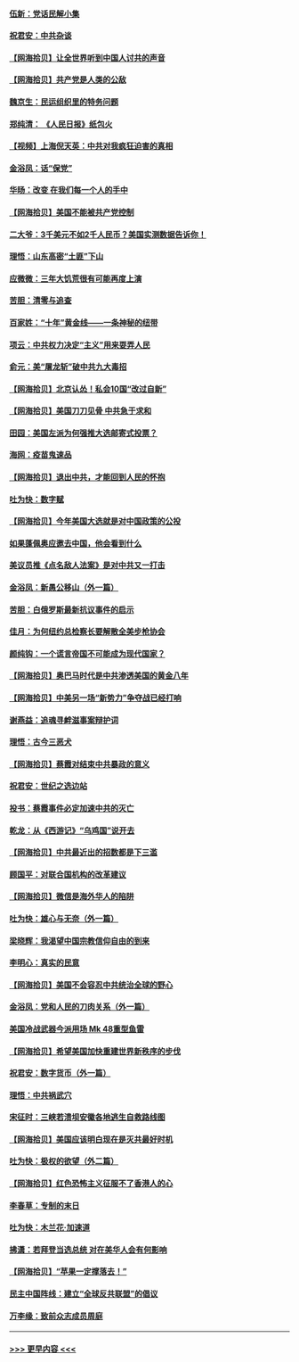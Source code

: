 #### [伍新：党话民解小集](../pages/nsc993/n12366907.md?t=08310003) 
#### [祝君安：中共杂谈](../pages/nsc993/n12366076.md?t=08310003) 
#### [【网海拾贝】让全世界听到中国人讨共的声音](../pages/nsc993/n12365569.md?t=08310003) 
#### [【网海拾贝】共产党是人类的公敌](../pages/nsc993/n12363182.md?t=08310003) 
#### [魏京生：民运组织里的特务问题](../pages/nsc993/n12363010.md?t=08310003) 
#### [郑纯清： 《人民日报》纸包火](../pages/nsc993/n12362706.md?t=08310003) 
#### [【视频】上海倪天英：中共对我疯狂迫害的真相](../pages/nsc993/n12356341.md?t=08310003) 
#### [金浴凤：话“保党”](../pages/nsc993/n12361867.md?t=08310003) 
#### [华旸：改变 在我们每一个人的手中](../pages/nsc993/n12361774.md?t=08310003) 
#### [【网海拾贝】美国不能被共产党控制](../pages/nsc993/n12360271.md?t=08310003) 
#### [二大爷：3千美元不如2千人民币？美国实测数据告诉你！](../pages/nsc993/n12358563.md?t=08310003) 
#### [理悟：山东高密“土匪”下山](../pages/nsc993/n12358535.md?t=08310003) 
#### [应微微：三年大饥荒很有可能再度上演](../pages/nsc993/n12358523.md?t=08310003) 
#### [苦胆：清零与追查](../pages/nsc993/n12358501.md?t=08310003) 
#### [百家姓：“十年”黄金线——一条神秘的纽带](../pages/nsc993/n12358319.md?t=08310003) 
#### [项云：中共权力决定“主义”用来耍弄人民](../pages/nsc993/n12358172.md?t=08310003) 
#### [俞元：美“屠龙斩”破中共九大毒招](../pages/nsc993/n12357822.md?t=08310003) 
#### [【网海拾贝】北京认怂！私会10国“改过自新”](../pages/nsc993/n12357784.md?t=08310003) 
#### [【网海拾贝】美国刀刀见骨 中共急于求和](../pages/nsc993/n12355511.md?t=08310003) 
#### [田园：美国左派为何强推大选邮寄式投票？](../pages/nsc993/n12352963.md?t=08310003) 
#### [海网：疫苗鬼速品](../pages/nsc993/n12354438.md?t=08310003) 
#### [【网海拾贝】退出中共，才能回到人民的怀抱](../pages/nsc993/n12352634.md?t=08310003) 
#### [吐为快：数字赋](../pages/nsc993/n12352317.md?t=08310003) 
#### [【网海拾贝】今年美国大选就是对中国政策的公投](../pages/nsc993/n12350973.md?t=08310003) 
#### [如果蓬佩奥应邀去中国，他会看到什么](../pages/nsc993/n12350945.md?t=08310003) 
#### [美议员推《点名敌人法案》是对中共又一打击](../pages/nsc993/n12350765.md?t=08310003) 
#### [金浴凤：新愚公移山（外一篇）](../pages/nsc993/n12350253.md?t=08310003) 
#### [苦胆：白俄罗斯最新抗议事件的启示](../pages/nsc993/n12349989.md?t=08310003) 
#### [佳月：为何纽约总检察长要解散全美步枪协会](../pages/nsc993/n12349939.md?t=08310003) 
#### [颜纯钩：一个谎言帝国不可能成为现代国家？](../pages/nsc993/n12349898.md?t=08310003) 
#### [【网海拾贝】奥巴马时代是中共渗透美国的黄金八年](../pages/nsc993/n12349284.md?t=08310003) 
#### [【网海拾贝】中美另一场“新势力”争夺战已经打响](../pages/nsc993/n12346998.md?t=08310003) 
#### [谢燕益：追魂寻衅滋事案辩护词](../pages/nsc993/n12346892.md?t=08310003) 
#### [理悟：古今三恶犬](../pages/nsc993/n12345190.md?t=08310003) 
#### [【网海拾贝】蔡霞对结束中共暴政的意义](../pages/nsc993/n12344263.md?t=08310003) 
#### [祝君安：世纪之选边站](../pages/nsc993/n12342382.md?t=08310003) 
#### [投书：蔡霞事件必定加速中共的灭亡](../pages/nsc993/n12341881.md?t=08310003) 
#### [乾龙：从《西游记》“乌鸡国”说开去](../pages/nsc993/n12341690.md?t=08310003) 
#### [【网海拾贝】中共最近出的招数都是下三滥](../pages/nsc993/n12341593.md?t=08310003) 
#### [顾国平：对联合国机构的改革建议](../pages/nsc993/n12339928.md?t=08310003) 
#### [【网海拾贝】微信是海外华人的陷阱](../pages/nsc993/n12338868.md?t=08310003) 
#### [吐为快：雄心与无奈（外一篇）](../pages/nsc993/n12338132.md?t=08310003) 
#### [梁晓辉：我渴望中国宗教信仰自由的到来](../pages/nsc993/n12336657.md?t=08310003) 
#### [李明心：真实的民意](../pages/nsc993/n12336089.md?t=08310003) 
#### [【网海拾贝】美国不会容忍中共统治全球的野心](../pages/nsc993/n12336063.md?t=08310003) 
#### [金浴凤：党和人民的刀肉关系（外一篇）](../pages/nsc993/n12335834.md?t=08310003) 
#### [美国冷战武器今派用场 Mk 48重型鱼雷](../pages/nsc993/n12335354.md?t=08310003) 
#### [【网海拾贝】希望美国加快重建世界新秩序的步伐](../pages/nsc993/n12334224.md?t=08310003) 
#### [祝君安：数字货币（外一篇）](../pages/nsc993/n12334186.md?t=08310003) 
#### [理悟：中共祸武穴](../pages/nsc993/n12333962.md?t=08310003) 
#### [宋征时：三峡若溃坝安徽各地逃生自救路线图](../pages/nsc993/n12332450.md?t=08310003) 
#### [【网海拾贝】美国应该明白现在是灭共最好时机](../pages/nsc993/n12332313.md?t=08310003) 
#### [吐为快：极权的欲望（外二篇）](../pages/nsc993/n12332089.md?t=08310003) 
#### [【网海拾贝】红色恐怖主义征服不了香港人的心](../pages/nsc993/n12329296.md?t=08310003) 
#### [李春草：专制的末日](../pages/nsc993/n12329079.md?t=08310003) 
#### [吐为快：木兰花‧加速道](../pages/nsc993/n12327366.md?t=08310003) 
#### [拂潇：若拜登当选总统 对在美华人会有何影响](../pages/nsc993/n12295996.md?t=08310003) 
#### [【网海拾贝】“苹果一定撑落去！”](../pages/nsc993/n12326784.md?t=08310003) 
#### [民主中国阵线：建立“全球反共联盟”的倡议](../pages/nsc993/n12324177.md?t=08310003) 
#### [万李缘：致前众志成员周庭](../pages/nsc993/n12324635.md?t=08310003) 

----
#### [ >>> 更早内容 <<< ](../indexes/nsc993-earlier.md)
